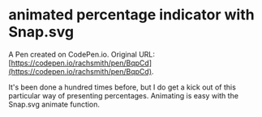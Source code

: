 # animated percentage indicator with Snap.svg

A Pen created on CodePen.io. Original URL: [https://codepen.io/rachsmith/pen/BqpCd](https://codepen.io/rachsmith/pen/BqpCd).

It's been done a hundred times before, but I do get a kick out of this particular way of presenting percentages. Animating is easy with the Snap.svg animate function.
